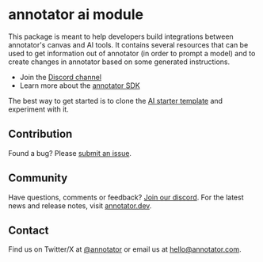 # annotator ai module

This package is meant to help developers build integrations between annotator's canvas and AI tools. It contains several resources that can be used to get information out of annotator (in order to prompt a model) and to create changes in annotator based on some generated instructions.

- Join the [Discord channel](https://discord.gg/9PSF2C5KgV)
- Learn more about the [annotator SDK](https://annotator.dev)

The best way to get started is to clone the [AI starter template](https://github.com/annotator/ai-template) and experiment with it.


## Contribution

Found a bug? Please [submit an issue](https://github.com/annotator/annotator/issues/new).

## Community

Have questions, comments or feedback? [Join our discord](https://discord.gg/rhsyWMUJxd). For the latest news and release notes, visit [annotator.dev](https://annotator.dev).

## Contact

Find us on Twitter/X at [@annotator](https://twitter.com/annotator) or email us at [hello@annotator.com](mailto:hello@annotator.com).
